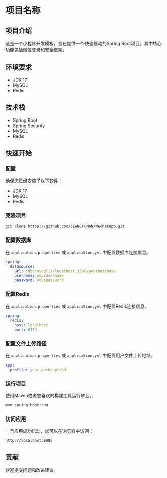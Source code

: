 # 项目名称

## 项目介绍

这是一个小程序开发模板，旨在提供一个快速启动的Spring Boot项目，其中核心功能包括微信登录和安全框架。

## 环境要求

- JDK 17
- MySQL
- Redis

## 技术栈

- Spring Boot
- Spring Security
- MySQL
- Redis

## 快速开始

### 配置

确保您已经安装了以下软件：

- JDK 17
- MySQL
- Redis

### 克隆项目

```bash
git clone https://github.com/JIANGTUNAN/WechatApp.git
```

### 配置数据库

在 `application.properties` 或 `application.yml` 中配置数据库连接信息。

```yaml
spring:
  datasource:
    url: jdbc:mysql://localhost:3306/yourdatabase
    username: yourusername
    password: yourpassword
```

### 配置Redis

在 `application.properties` 或 `application.yml` 中配置Redis连接信息。

```yaml
spring:
  redis:
    host: localhost
    port: 6379
```

### 配置文件上传路径

在 `application.properties` 或 `application.yml` 中配置用户文件上传地址。

```yaml
app:
  profile: your-path/upload
```

### 运行项目

使用Maven或者您喜欢的构建工具运行项目。

```bash
mvn spring-boot:run
```

### 访问应用

一旦应用成功启动，您可以在浏览器中访问：

```
http://localhost:8080
```

## 贡献

欢迎提交问题和改进建议。
